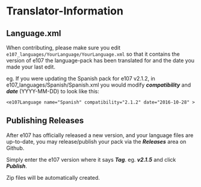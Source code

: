 # Translator-Information


## Language.xml

When contributing, please make sure you edit `e107_languages/YourLanguage/YourLanguage.xml` so that it contains the version of e107 the language-pack has been translated for and the date you made your last edit. 

eg. If you were updating the Spanish pack for e107 v2.1.2, in e107_languages/Spanish/Spanish.xml you would modify ***compatibility*** and ***date*** (YYYY-MM-DD) to look like this: 

`<e107Language name="Spanish" compatibility="2.1.2" date="2016-10-28" >`


## Publishing Releases

After e107 has officially released a new version, and your language files are up-to-date, you may release/publish your pack via the ***Releases*** area on Github. 

Simply enter the e107 version where it says ***Tag***. eg. ***v2.1.5*** and click ***Publish***. 

Zip files will be automatically created. 

